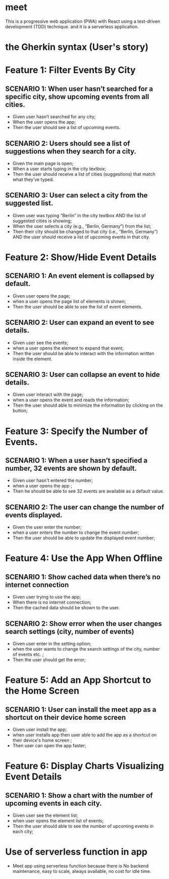 # meet
This is a progressive web application (PWA) with React using a test-driven development (TDD) technique.
and it is a serverless application.

# the Gherkin syntax (User's story)

# Feature 1: Filter Events By City
## SCENARIO 1: When user hasn’t searched for a specific city, show upcoming events from all cities.
- Given user hasn’t searched for any city;
- When the user opens the app;
- Then the user should see a list of upcoming events.

## SCENARIO 2: Users should see a list of suggestions when they search for a city.
- Given the main page is open;
- When a user starts typing in the city textbox;
- Then the user should receive a list of cities (suggestions) that match what they’ve typed.

## SCENARIO 3: User can select a city from the suggested list.
- Given user was typing “Berlin” in the city textbox AND the list of suggested cities is showing;
- When the user selects a city (e.g., “Berlin, Germany”) from the list;
- Then their city should be changed to that city (i.e., “Berlin, Germany”) AND the user should receive a list of upcoming events in that city.

# Feature 2: Show/Hide Event Details
## SCENARIO 1: An event element is collapsed by default.
- Given user opens the page;
- when a user opens the page list of elements is shown;
- Then the user should be able to see the list of event elements.

## SCENARIO 2: User can expand an event to see details.
- Given user see the events;
- when a user opens the element to expand that event;
- Then the user should be able to interact with the information written inside the element.

## SCENARIO 3: User can collapse an event to hide details.
- Given user interact with the page;
- when a user opens the event and reads the information;
- Then the user should able to minimize the information by clicking on the button;

# Feature 3: Specify the Number of Events.

## SCENARIO 1: When a user hasn’t specified a number, 32 events are shown by default.
- Given user hasn't entered the number;
- when a user opens the app ;
- Then he should be able to see 32 events are available as a default value.

## SCENARIO 2: The user can change the number of events displayed.
- Given the user enter the number;
- when a user enters the number to change the event number;
- Then the user should be able to update the displayed event number;

# Feature 4: Use the App When Offline
  
## SCENARIO 1: Show cached data when there’s no internet connection
- Given user trying to use the app;
- When there is no internet connection;
- Then the cached data should be shown to the user.

## SCENARIO 2: Show error when the user changes search settings (city, number of events)
- Given user enter in the setting option;
- when the user wants to change the search settings of the city, number of events etc. ;
- Then the user should get the error;

# Feature 5: Add an App Shortcut to the Home Screen
  
## SCENARIO 1: User can install the meet app as a shortcut on their device home screen
- Given user install the app;
- when user installs app then user able to add the app as a shortcut on their device's home screen ;
- Then user can open the app faster;

# Feature 6: Display Charts Visualizing Event Details
  
## SCENARIO 1: Show a chart with the number of upcoming events in each city.
- Given user see the element list;
- when user opens the element list of events;
- Then the user should able to see the number of upcoming events in each city;

# Use of serverless function in app
- Meet app using serverless function because there is No backend maintenance,
  easy to scale, always available, no cost for idle time.
  












